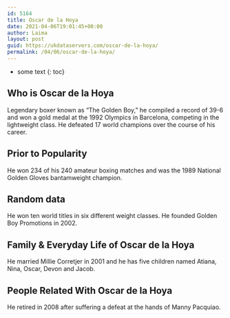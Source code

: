 ```yaml
---
id: 5164
title: Oscar de la Hoya
date: 2021-04-06T19:01:45+00:00
author: Laima
layout: post
guid: https://ukdataservers.com/oscar-de-la-hoya/
permalink: /04/06/oscar-de-la-hoya/
---
```


* some text
{: toc}


## Who is Oscar de la Hoya
                  
                  
                  
Legendary boxer known as &#8220;The Golden Boy,&#8221; he compiled a record of 39-6 and won a gold medal at the 1992 Olympics in Barcelona, competing in the lightweight class. He defeated 17 world champions over the course of his career.
                  
              
            
              
            
                
                
                
## Prior to Popularity
                  
                  
                  
He won 234 of his 240 amateur boxing matches and was the 1989 National Golden Gloves bantamweight champion.
                  
              
            
              
            
                
                
                
## Random data
                  
                  
                  
He won ten world titles in six different weight classes. He founded Golden Boy Promotions in 2002.
                  
              
            
              
            
                
                
                
## Family & Everyday Life of Oscar de la Hoya
                  
                  
                  
He married Millie Corretjer in 2001 and he has five children named Atiana, Nina, Oscar, Devon and Jacob.
                  
              
            
              
            
                
                
                
## People Related With Oscar de la Hoya
                  
                  
                  
He retired in 2008 after suffering a defeat at the hands of Manny Pacquiao.
                  
              
            
              
            
                
              
            
              
              
            
            
              
            
          
          
          